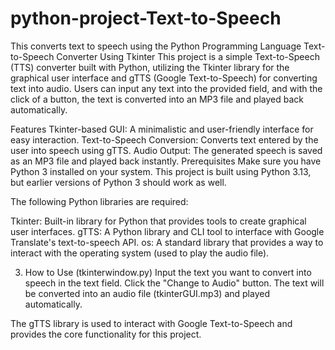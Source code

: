 # python-project-Text-to-Speech
This converts text to speech using the Python Programming Language 
Text-to-Speech Converter Using Tkinter
This project is a simple Text-to-Speech (TTS) converter built with Python, utilizing the Tkinter library for the graphical user interface and gTTS (Google Text-to-Speech) for converting text into audio. Users can input any text into the provided field, and with the click of a button, the text is converted into an MP3 file and played back automatically.

Features
Tkinter-based GUI: A minimalistic and user-friendly interface for easy interaction.
Text-to-Speech Conversion: Converts text entered by the user into speech using gTTS.
Audio Output: The generated speech is saved as an MP3 file and played back instantly.
Prerequisites
Make sure you have Python 3 installed on your system. This project is built using Python 3.13, but earlier versions of Python 3 should work as well.

The following Python libraries are required:

Tkinter: Built-in library for Python that provides tools to create graphical user interfaces.
gTTS: A Python library and CLI tool to interface with Google Translate's text-to-speech API.
os: A standard library that provides a way to interact with the operating system (used to play the audio file).

3. How to Use (tkinterwindow.py)
Input the text you want to convert into speech in the text field.
Click the "Change to Audio" button.
The text will be converted into an audio file (tkinterGUI.mp3) and played automatically.

The gTTS library is used to interact with Google Text-to-Speech and provides the core functionality for this project.
